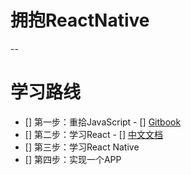 # 拥抱ReactNative
--

# 学习路线
- [] 第一步：重拾JavaScript
		- [] [Gitbook](https://gitbookio.gitbooks.io/javascript/content/)
- [] 第二步：学习React
		- [] [中文文档](http://reactjs.cn/react/docs/getting-started-zh-CN.html)
- [] 第三步：学习React Native
- [] 第四步：实现一个APP